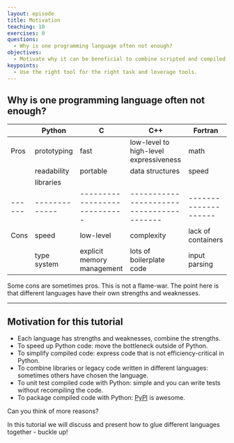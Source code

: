 ```yaml
---
layout: episode
title: Motivation
teaching: 10
exercises: 0
questions:
  - Why is one programming language often not enough?
objectives:
  - Motivate why it can be beneficial to combine scripted and compiled languages.
keypoints:
  - Use the right tool for the right task and leverage tools.
---
```


## Why is one programming language often not enough?

|      | Python      | C                          | C++                                    | Fortran            |
|------|-------------|----------------------------|----------------------------------------|--------------------|
| Pros | prototyping | fast                       | low-level to high-level expressiveness | math               |
|      | readability | portable                   | data structures                        | speed              |
|      | libraries   |                            |                                        |                    |
|------|-------------|----------------------------|----------------------------------------|--------------------|
| Cons | speed       | low-level                  | complexity                             | lack of containers |
|      | type system | explicit memory management | lots of boilerplate code               | input parsing      |

Some cons are sometimes pros. This is not a flame-war.
The point here is that different languages have their own strengths and weaknesses.

---

## Motivation for this tutorial

- Each language has strengths and weaknesses, combine the strengths.
- To speed up Python code: move the bottleneck outside of Python.
- To simplify compiled code: express code that is not efficiency-critical in Python.
- To combine libraries or legacy code written in different languages: sometimes others have chosen the language.
- To unit test compiled code with Python: simple and you can write tests without recompiling the code.
- To package compiled code with Python: [PyPI](https://pypi.org) is awesome.

Can you think of more reasons?

In this tutorial we will discuss and present how to glue different languages
together - buckle up!
